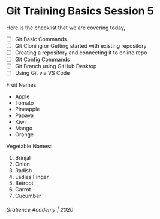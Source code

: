 # Git Training Basics Session 5
Here is the checklist that we are covering today,
- [ ] Git Basic Commands
- [ ] Git Cloning or Getting started with existing repository
- [ ] Creating a repository and connecting it to online repo
- [ ] Git Config Commands
- [ ] Git Branch using GitHub Desktop
- [ ] Using Git via VS Code

Fruit Names:
* Apple
* Tomato
* Pineapple
* Papaya
* Kiwi
* Mango
* Orange

Vegetable Names:
1. Brinjal
2. Onion
3. Radish
4. Ladies Finger
5. Betroot
6. Carrot
7. Cucumber

###### Gratience Academy | 2020